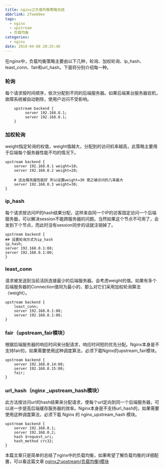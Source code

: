 ```yaml
---
title: nginx之负载均衡策略总结
abbrlink: 2fee60ee
tags:
  - nginx
  - upstream
  - 负载均衡
categories:
  - nginx
date: 2019-04-08 20:25:46
---
```

在nginx中，负载均衡策略主要由以下几种，轮询、加权轮询、ip_hash、least_conn、fair和url_hash。下面将分别介绍每一种。
<!-- more -->
### 轮询
每个请求按时间顺序，依次分配到不同的后端服务器。如果后端某台服务器宕机，故障系统被自动剔除，使用户访问不受影响。
``` nginx
    upstream backend { 
         server 192.168.0.1; 
         server 192.168.0.1; 
    } 
```
### 加权轮询
weight指定轮询的权值，weight值越大，分配到的访问机率越高，此策略主要用于后端每个服务器性能不均的情况下。
``` nginx
upstream backend { 
    server 192.168.0.1 weight=10; 
    server 192.168.0.2 weight=20;

    # 这台服务器性能好 所以设置weight=30 使之被访问的几率最大 
    server 192.168.0.3 weight=30; 
} 
```
### ip_hash
每个请求按访问IP的hash结果分配，这样来自同一个IP的访客固定访问一个后端服务器，可以解决session不能跨服务器的问题。当然如果这个节点不可用了，会发到下个节点，而此时没有session同步的话就注销掉了。
``` nginx
upstream backend { 
## 设置轮询方式为ip_hash
ip_hash; 
server 192.168.0.1:88; 
server 192.168.0.1:80; 
} 
```
### least_conn
请求被发送到当前活跃连接最少的后端服务器。会考虑weight的值。如果有多个后端服务器的Connection值同为最小的，那么对它们采用加权轮询算法（weight）。
``` nginx
upstream backend {
    least_conn;
    server 192.168.0.1:88; 
    server 192.168.0.1:80; 
}
```
### fair（upstream_fair模块）
根据后端服务器的响应时间来分配请求，响应时间短的优先分配。Nginx本身是不支持fair的，如果需要使用这种调度算法，必须下载Nginx的upstream_fair模块。
``` nginx
upstream backend { 
    server 192.168.0.14:88; 
    server 192.168.0.15:80; 
    fair; 
} 
```
### url_hash（nginx _upstream_hash模块）
此方法按访问url的hash结果来分配请求，使每个url定向到同一个后端服务器，可以进一步提高后端缓存服务器的效率。Nginx本身是不支持url_hash的，如果需要使用这种调度算法，必须下载 Nginx 的 nginx_upstream_hash 模块。
``` nginx
upstream backend { 
    server 192.168.0.1; 
    server 192.168.0.2; 
    hash $request_uri; 
    hash_method crc32;  
} 
```
本篇文章只是简单的总结了nginx中的负载均衡，如果希望了解负载均衡的详细配置，可以看这篇文章
[nginx之upstream(负载均衡)模块](/posts/4b64784d/)